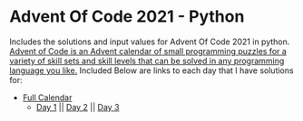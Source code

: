 # Advent Of Code 2021 - Python

Includes the solutions and input values for Advent Of Code 2021 in python.
[Advent of Code is an Advent calendar of small programming puzzles for a variety of skill sets and skill levels that can be solved in any programming language you like.](https://adventofcode.com/2021/about)
Included Below are links to each day that I have solutions for:

- [Full Calendar](https://adventofcode.com/2021/)
  - [Day 1](https://adventofcode.com/2021/day/1) || [Day 2](https://adventofcode.com/2021/day/2) || [Day 3](https://adventofcode.com/2021/day/3)
